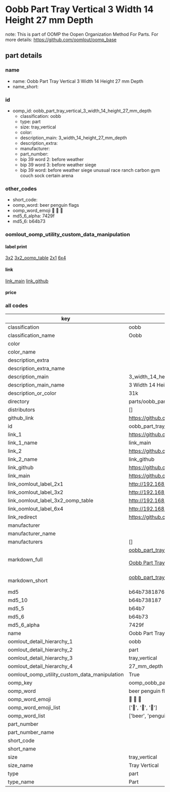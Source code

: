 # Oobb Part Tray Vertical 3 Width 14 Height 27 mm Depth  

note: This is part of OOMP the Oopen Organization Method For Parts. For more details: https://github.com/oomlout/oomp_base

##  part details
  







### name
* name: Oobb Part Tray Vertical 3 Width 14 Height 27 mm Depth
* name_short: 
### id
* oomp_id: oobb_part_tray_vertical_3_width_14_height_27_mm_depth
  * classification: oobb
  * type: part
  * size: tray_vertical
  * color: 
  * description_main: 3_width_14_height_27_mm_depth
  * description_extra: 
  * manufacturer: 
  * part_number: 
  * bip 39 word 2: before weather
  * bip 39 word 3: before weather siege
  * bip 39 word: before weather siege unusual race ranch carbon gym couch sock certain arena

### other_codes
* short_code: 
* oomp_word: beer penguin flags
* oomp_word_emoji :beer: :penguin: :flags:
* md5_6_alpha: 7429f
* md5_6: b64b73






### oomlout_oomp_utility_custom_data_manipulation
#### label print
[3x2](http://192.168.1.245:1112/?label=oomp%207429f)
[3x2_oomp_table](http://192.168.1.108:1112/?label=oomp%207429f)
[2x1](http://192.168.1.242:1112/?label=oomp%207429f)
[6x4](http://192.168.1.55:1112/?label=oomp%207429f)    

#### link

[link_main](https://github.com/oomlout/oomlout_oomp_version_1_messy/tree/main/parts/oobb_part_tray_vertical_3_width_14_height_27_mm_depth) [link_github](https://github.com/oomlout/oomlout_oomp_version_1_messy/tree/main/parts/oobb_part_tray_vertical_3_width_14_height_27_mm_depth)                             

#### price







### all codes 
| key | value |  
| --- | --- |  
| classification | oobb |  
| classification_name | Oobb |  
| color |  |  
| color_name |  |  
| description_extra |  |  
| description_extra_name |  |  
| description_main | 3_width_14_height_27_mm_depth |  
| description_main_name | 3 Width 14 Height 27 mm Depth |  
| description_or_color | 31k |  
| directory | parts/oobb_part_tray_vertical_3_width_14_height_27_mm_depth |  
| distributors | [] |  
| github_link | https://github.com/oomlout/oomlout_oomp_part_src/tree/main/parts/oobb_part_tray_vertical_3_width_14_height_27_mm_depth |  
| id | oobb_part_tray_vertical_3_width_14_height_27_mm_depth |  
| link_1 | https://github.com/oomlout/oomlout_oomp_version_1_messy/tree/main/parts/oobb_part_tray_vertical_3_width_14_height_27_mm_depth |  
| link_1_name | link_main |  
| link_2 | https://github.com/oomlout/oomlout_oomp_version_1_messy/tree/main/parts/oobb_part_tray_vertical_3_width_14_height_27_mm_depth |  
| link_2_name | link_github |  
| link_github | https://github.com/oomlout/oomlout_oomp_version_1_messy/tree/main/parts/oobb_part_tray_vertical_3_width_14_height_27_mm_depth |  
| link_main | https://github.com/oomlout/oomlout_oomp_version_1_messy/tree/main/parts/oobb_part_tray_vertical_3_width_14_height_27_mm_depth |  
| link_oomlout_label_2x1 | http://192.168.1.242:1112/?label=oomp%207429f |  
| link_oomlout_label_3x2 | http://192.168.1.245:1112/?label=oomp%207429f |  
| link_oomlout_label_3x2_oomp_table | http://192.168.1.108:1112/?label=oomp%207429f |  
| link_oomlout_label_6x4 | http://192.168.1.55:1112/?label=oomp%207429f |  
| link_redirect | https://github.com/oomlout/oomlout_oomp_version_1_messy/tree/main/parts/oobb_part_tray_vertical_3_width_14_height_27_mm_depth |  
| manufacturer |  |  
| manufacturer_name |  |  
| manufacturers | [] |  
| markdown_full | [oobb_part_tray_vertical_3_width_14_height_27_mm_depth](none)<br>[](none)<br>[Oobb Part Tray Vertical 3 Width 14 Height 27 Mm Depth](none)<br><br> |  
| markdown_short | [oobb_part_tray_vertical_3_width_14_height_27_mm_depth](none)<br><br> |  
| md5 | b64b73818768044ec6583ee5903e28a1 |  
| md5_10 | b64b738187 |  
| md5_5 | b64b7 |  
| md5_6 | b64b73 |  
| md5_6_alpha | 7429f |  
| name | Oobb Part Tray Vertical 3 Width 14 Height 27 mm Depth |  
| oomlout_detail_hierarchy_1 | oobb |  
| oomlout_detail_hierarchy_2 | part |  
| oomlout_detail_hierarchy_3 | tray_vertical |  
| oomlout_detail_hierarchy_4 | 27_mm_depth |  
| oomlout_oomp_utility_custom_data_manipulation | True |  
| oomp_key | oomp_oobb_part_tray_vertical_3_width_14_height_27_mm_depth |  
| oomp_word | beer penguin flags |  
| oomp_word_emoji | :beer: :penguin: :flags: |  
| oomp_word_emoji_list | [':beer:', ':penguin:', ':flags:'] |  
| oomp_word_list | ['beer', 'penguin', 'flags'] |  
| part_number |  |  
| part_number_name |  |  
| short_code |  |  
| short_name |  |  
| size | tray_vertical |  
| size_name | Tray Vertical |  
| type | part |  
| type_name | Part |  
